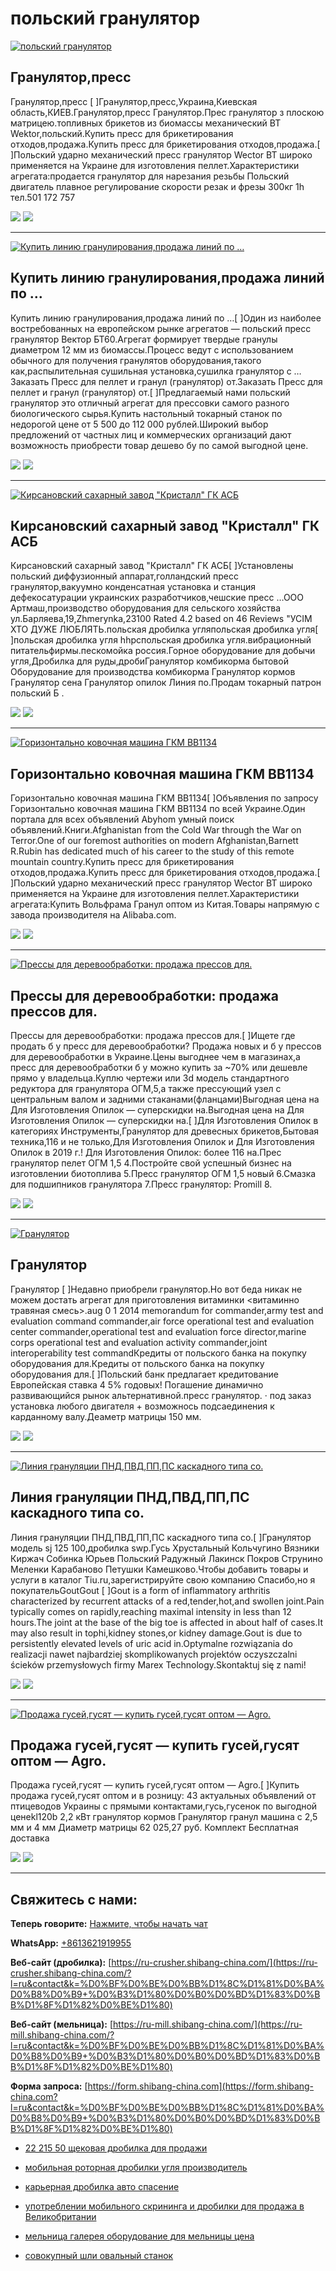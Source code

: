 # польский гранулятор

<a href="https://swt.shibang-china.com/?l=ru&img&k=%D0%BF%D0%BE%D0%BB%D1%8C%D1%81%D0%BA%D0%B8%D0%B9+%D0%B3%D1%80%D0%B0%D0%BD%D1%83%D0%BB%D1%8F%D1%82%D0%BE%D1%80" target="_blank">![польский гранулятор](http://static.shibang-china.com/all-800x300/1464.jpg)</a>

## Гранулятор,пресс
Гранулятор,пресс [ ]Гранулятор,пресс,Украина,Киевская область,КИЕВ.Гранулятор,пресс Гранулятор.Прес гранулятор з плоскою матрицею.топливных брикетов из биомассы механический BT Wektor,польский.Купить пресс для брикетирования отходов,продажа.Купить пресс для брикетирования отходов,продажа.[ ]Польский ударно механический пресс гранулятор Wector BT широко применяется на Украине для изготовления пеллет.Характеристики агрегата:продается гранулятор для нарезания резьбы Польский двигатель плавное регулирование скорости резак и фрезы 300кг 1h тел.501 172 757


<a href="https://whatsapp.shibangsoft.com/WhatsApp.php" target="_blank" title="WhatsApp">![](http://static.shibang-china.com/icon/whatsapp.png)</a> <a href="https://swt.shibang-china.com/?l=ru&icon&k=%D0%BF%D0%BE%D0%BB%D1%8C%D1%81%D0%BA%D0%B8%D0%B9+%D0%B3%D1%80%D0%B0%D0%BD%D1%83%D0%BB%D1%8F%D1%82%D0%BE%D1%80" target="_blank">![](http://static.shibang-china.com/icon/chat-ru.png)</a>

---

<a href="https://swt.shibang-china.com/?l=ru&img&k=%D0%BF%D0%BE%D0%BB%D1%8C%D1%81%D0%BA%D0%B8%D0%B9+%D0%B3%D1%80%D0%B0%D0%BD%D1%83%D0%BB%D1%8F%D1%82%D0%BE%D1%80" target="_blank">![Купить линию гранулирования,продажа линий по …](http://static.shibang-china.com/all-800x300/931.jpg)</a>

## Купить линию гранулирования,продажа линий по …
Купить линию гранулирования,продажа линий по …[ ]Один из наиболее востребованных на европейском рынке агрегатов — польский пресс гранулятор Вектор БТ60.Агрегат формирует твердые гранулы диаметром 12 мм из биомассы.Процесс ведут с использованием обычного для получения гранулятов оборудования,такого как,распылительная сушильная установка,сушилка гранулятор с …Заказать Пресс для пеллет и гранул (гранулятор) от.Заказать Пресс для пеллет и гранул (гранулятор) от.[ ]Предлагаемый нами польский гранулятор это отличный агрегат для прессовки самого разного биологического сырья.Купить настольный токарный станок по недорогой цене от 5 500 до 112 000 рублей.Широкий выбор предложений от частных лиц и коммерческих организаций дают возможность приобрести товар дешево бу по самой выгодной цене.


<a href="https://whatsapp.shibangsoft.com/WhatsApp.php" target="_blank" title="WhatsApp">![](http://static.shibang-china.com/icon/whatsapp.png)</a> <a href="https://swt.shibang-china.com/?l=ru&icon&k=%D0%BF%D0%BE%D0%BB%D1%8C%D1%81%D0%BA%D0%B8%D0%B9+%D0%B3%D1%80%D0%B0%D0%BD%D1%83%D0%BB%D1%8F%D1%82%D0%BE%D1%80" target="_blank">![](http://static.shibang-china.com/icon/chat-ru.png)</a>

---

<a href="https://swt.shibang-china.com/?l=ru&img&k=%D0%BF%D0%BE%D0%BB%D1%8C%D1%81%D0%BA%D0%B8%D0%B9+%D0%B3%D1%80%D0%B0%D0%BD%D1%83%D0%BB%D1%8F%D1%82%D0%BE%D1%80" target="_blank">![Кирсановский сахарный завод &quot;Кристалл&quot; ГК АСБ](http://static.shibang-china.com/all-800x300/31.jpg)</a>

## Кирсановский сахарный завод &quot;Кристалл&quot; ГК АСБ
Кирсановский сахарный завод &quot;Кристалл&quot; ГК АСБ[ ]Установлены польский диффузионный аппарат,голландский пресс гранулятор,вакуумно конденсатная установка и станция дефекосатурации украинских разработчиков,чешские пресс …ООО Артмаш,производство оборудования для сельского хозяйства ул.Барляева,19,Zhmerynka,23100 Rated 4.2 based on 46 Reviews &quot;УСІМ ХТО ДУЖЕ ЛЮБЛЯТЬ.польская дробилка угляпольская дробилка угля[ ]польская дробилка угля hhpcпольская дробилка угля.вибрационный питательфирмы.пескомойка россия.Горное оборудование для добычи угля,Дробилка для руды,дробиГранулятор комбикорма бытовой Оборудование для производства комбикорма Гранулятор кормов Гранулятор сена Гранулятор опилок Линия по.Продам токарный патрон польский Б .


<a href="https://whatsapp.shibangsoft.com/WhatsApp.php" target="_blank" title="WhatsApp">![](http://static.shibang-china.com/icon/whatsapp.png)</a> <a href="https://swt.shibang-china.com/?l=ru&icon&k=%D0%BF%D0%BE%D0%BB%D1%8C%D1%81%D0%BA%D0%B8%D0%B9+%D0%B3%D1%80%D0%B0%D0%BD%D1%83%D0%BB%D1%8F%D1%82%D0%BE%D1%80" target="_blank">![](http://static.shibang-china.com/icon/chat-ru.png)</a>

---

<a href="https://swt.shibang-china.com/?l=ru&img&k=%D0%BF%D0%BE%D0%BB%D1%8C%D1%81%D0%BA%D0%B8%D0%B9+%D0%B3%D1%80%D0%B0%D0%BD%D1%83%D0%BB%D1%8F%D1%82%D0%BE%D1%80" target="_blank">![Горизонтально ковочная машина ГКМ ВВ1134](http://static.shibang-china.com/all-800x300/921.jpg)</a>

## Горизонтально ковочная машина ГКМ ВВ1134
Горизонтально ковочная машина ГКМ ВВ1134[ ]Объявления по запросу Горизонтально ковочная машина ГКМ ВВ1134 по всей Украине.Один портала для всех объявлений Abyhom умный поиск объявлений.Книги.Afghanistan from the Cold War through the War on Terror.One of our foremost authorities on modern Afghanistan,Barnett R.Rubin has dedicated much of his career to the study of this remote mountain country.Купить пресс для брикетирования отходов,продажа.Купить пресс для брикетирования отходов,продажа.[ ]Польский ударно механический пресс гранулятор Wector BT широко применяется на Украине для изготовления пеллет.Характеристики агрегата:Купить Вольфрама Гранул оптом из Китая.Товары напрямую с завода производителя на Alibaba.com.


<a href="https://whatsapp.shibangsoft.com/WhatsApp.php" target="_blank" title="WhatsApp">![](http://static.shibang-china.com/icon/whatsapp.png)</a> <a href="https://swt.shibang-china.com/?l=ru&icon&k=%D0%BF%D0%BE%D0%BB%D1%8C%D1%81%D0%BA%D0%B8%D0%B9+%D0%B3%D1%80%D0%B0%D0%BD%D1%83%D0%BB%D1%8F%D1%82%D0%BE%D1%80" target="_blank">![](http://static.shibang-china.com/icon/chat-ru.png)</a>

---

<a href="https://swt.shibang-china.com/?l=ru&img&k=%D0%BF%D0%BE%D0%BB%D1%8C%D1%81%D0%BA%D0%B8%D0%B9+%D0%B3%D1%80%D0%B0%D0%BD%D1%83%D0%BB%D1%8F%D1%82%D0%BE%D1%80" target="_blank">![Прессы для деревообработки: продажа прессов для.](http://static.shibang-china.com/all-800x300/1421.jpg)</a>

## Прессы для деревообработки: продажа прессов для.
Прессы для деревообработки: продажа прессов для.[ ]Ищете где продать б у пресс для деревообработки? Продажа новых и б у прессов для деревообработки в Украине.Цены выгоднее чем в магазинах,а пресс для деревообработки б у можно купить за ~70% или дешевле прямо у владельца.Куплю чертежи или 3d модель стандартного редуктора для гранулятора ОГМ,5,а также прессующий узел с центральным валом и задними стаканами(фланцами)Выгодная цена на Для Изготовления Опилок — суперскидки на.Выгодная цена на Для Изготовления Опилок — суперскидки на.[ ]Для Изготовления Опилок в категориях Инструменты,Гранулятор для древесных брикетов,Бытовая техника,116 и не только,Для Изготовления Опилок и Для Изготовления Опилок в 2019 г.! Для Изготовления Опилок: более 116 на.Прес гранулятор пелет ОГМ 1,5 4.Постройте свой успешный бизнес на изготовлении биотоплива 5.Пресс гранулятор ОГМ 1,5 новый 6.Смазка для подшипников гранулятора 7.Пресс гранулятор: Promill 8.


<a href="https://whatsapp.shibangsoft.com/WhatsApp.php" target="_blank" title="WhatsApp">![](http://static.shibang-china.com/icon/whatsapp.png)</a> <a href="https://swt.shibang-china.com/?l=ru&icon&k=%D0%BF%D0%BE%D0%BB%D1%8C%D1%81%D0%BA%D0%B8%D0%B9+%D0%B3%D1%80%D0%B0%D0%BD%D1%83%D0%BB%D1%8F%D1%82%D0%BE%D1%80" target="_blank">![](http://static.shibang-china.com/icon/chat-ru.png)</a>

---

<a href="https://swt.shibang-china.com/?l=ru&img&k=%D0%BF%D0%BE%D0%BB%D1%8C%D1%81%D0%BA%D0%B8%D0%B9+%D0%B3%D1%80%D0%B0%D0%BD%D1%83%D0%BB%D1%8F%D1%82%D0%BE%D1%80" target="_blank">![Гранулятор](http://static.shibang-china.com/all-800x300/990.jpg)</a>

## Гранулятор
Гранулятор [ ]Недавно приобрели гранулятор.Но вот беда никак не можем достать агрегат для приготовления витаминки &lt;витаминно травяная смесь&gt;.aug 0 1 2014 memorandum for commander,army test and evaluation command commander,air force operational test and evaluation center commander,operational test and evaluation force director,marine corps operational test and evaluation activity commander,joint interoperability test commandКредиты от польского банка на покупку оборудования для.Кредиты от польского банка на покупку оборудования для.[ ]Польский банк предлагает кредитование Европейская ставка 4 5% годовых! Погашение динамично развивающийся рынок альтернативной.пресс гранулятор.&nbsp;&#0183;&#32;под заказ установка любого двигателя + возможнось подсаединения к карданному валу.Деаметр матрицы 150 мм.


<a href="https://whatsapp.shibangsoft.com/WhatsApp.php" target="_blank" title="WhatsApp">![](http://static.shibang-china.com/icon/whatsapp.png)</a> <a href="https://swt.shibang-china.com/?l=ru&icon&k=%D0%BF%D0%BE%D0%BB%D1%8C%D1%81%D0%BA%D0%B8%D0%B9+%D0%B3%D1%80%D0%B0%D0%BD%D1%83%D0%BB%D1%8F%D1%82%D0%BE%D1%80" target="_blank">![](http://static.shibang-china.com/icon/chat-ru.png)</a>

---

<a href="https://swt.shibang-china.com/?l=ru&img&k=%D0%BF%D0%BE%D0%BB%D1%8C%D1%81%D0%BA%D0%B8%D0%B9+%D0%B3%D1%80%D0%B0%D0%BD%D1%83%D0%BB%D1%8F%D1%82%D0%BE%D1%80" target="_blank">![Линия грануляции ПНД,ПВД,ПП,ПС каскадного типа со.](http://static.shibang-china.com/all-800x300/777.jpg)</a>

## Линия грануляции ПНД,ПВД,ПП,ПС каскадного типа со.
Линия грануляции ПНД,ПВД,ПП,ПС каскадного типа со.[ ]Гранулятор модель sj 125 100,дробилка swp.Гусь Хрустальный Кольчугино Вязники Киржач Собинка Юрьев Польский Радужный Лакинск Покров Струнино Меленки Карабаново Петушки Камешково.Чтобы добавить товары и услуги в каталог Tiu.ru,зарегистрируйте свою компанию Спасибо,но я покупательGoutGout [ ]Gout is a form of inflammatory arthritis characterized by recurrent attacks of a red,tender,hot,and swollen joint.Pain typically comes on rapidly,reaching maximal intensity in less than 12 hours.The joint at the base of the big toe is affected in about half of cases.It may also result in tophi,kidney stones,or kidney damage.Gout is due to persistently elevated levels of uric acid in.Optymalne rozwiązania do realizacji nawet najbardziej skomplikowanych projekt&#243;w oczyszczalni ściek&#243;w przemysłowych firmy Marex Technology.Skontaktuj się z nami!


<a href="https://whatsapp.shibangsoft.com/WhatsApp.php" target="_blank" title="WhatsApp">![](http://static.shibang-china.com/icon/whatsapp.png)</a> <a href="https://swt.shibang-china.com/?l=ru&icon&k=%D0%BF%D0%BE%D0%BB%D1%8C%D1%81%D0%BA%D0%B8%D0%B9+%D0%B3%D1%80%D0%B0%D0%BD%D1%83%D0%BB%D1%8F%D1%82%D0%BE%D1%80" target="_blank">![](http://static.shibang-china.com/icon/chat-ru.png)</a>

---

<a href="https://swt.shibang-china.com/?l=ru&img&k=%D0%BF%D0%BE%D0%BB%D1%8C%D1%81%D0%BA%D0%B8%D0%B9+%D0%B3%D1%80%D0%B0%D0%BD%D1%83%D0%BB%D1%8F%D1%82%D0%BE%D1%80" target="_blank">![Продажа гусей,гусят — купить гусей,гусят оптом — Agro.](http://static.shibang-china.com/all-800x300/979.jpg)</a>

## Продажа гусей,гусят — купить гусей,гусят оптом — Agro.
Продажа гусей,гусят — купить гусей,гусят оптом — Agro.[ ]Купить продажа гусей,гусят оптом и в розницу: 43 актуальных объявлений от птицеводов Украины с прямыми контактами,гусь,гусенок по выгодной ценеkl120b 2,2 кВт гранулятор кормов Гранулятор гранул машина с 2,5 мм и 4 мм Диаметр матрицы 62 025,27 руб. Комплект Бесплатная доставка

<a href="https://whatsapp.shibangsoft.com/WhatsApp.php" target="_blank" title="WhatsApp">![](http://static.shibang-china.com/icon/whatsapp.png)</a> <a href="https://swt.shibang-china.com/?l=ru&icon&k=%D0%BF%D0%BE%D0%BB%D1%8C%D1%81%D0%BA%D0%B8%D0%B9+%D0%B3%D1%80%D0%B0%D0%BD%D1%83%D0%BB%D1%8F%D1%82%D0%BE%D1%80" target="_blank">![](http://static.shibang-china.com/icon/chat-ru.png)</a>

---
## Свяжитесь с нами:

**Теперь говорите:** [Нажмите, чтобы начать чат](https://swt.shibang-china.com?l=ru&contact&k=%D0%BF%D0%BE%D0%BB%D1%8C%D1%81%D0%BA%D0%B8%D0%B9+%D0%B3%D1%80%D0%B0%D0%BD%D1%83%D0%BB%D1%8F%D1%82%D0%BE%D1%80)

**WhatsApp:**  [+8613621919955](https://whatsapp.shibangsoft.com/WhatsApp.php)

**Веб-сайт (дробилка):** [https://ru-crusher.shibang-china.com/](https://ru-crusher.shibang-china.com/?l=ru&contact&k=%D0%BF%D0%BE%D0%BB%D1%8C%D1%81%D0%BA%D0%B8%D0%B9+%D0%B3%D1%80%D0%B0%D0%BD%D1%83%D0%BB%D1%8F%D1%82%D0%BE%D1%80)

**Веб-сайт (мельница):** [https://ru-mill.shibang-china.com/](https://ru-mill.shibang-china.com/?l=ru&contact&k=%D0%BF%D0%BE%D0%BB%D1%8C%D1%81%D0%BA%D0%B8%D0%B9+%D0%B3%D1%80%D0%B0%D0%BD%D1%83%D0%BB%D1%8F%D1%82%D0%BE%D1%80)

**Форма запроса:** [https://form.shibang-china.com](https://form.shibang-china.com?l=ru&contact&k=%D0%BF%D0%BE%D0%BB%D1%8C%D1%81%D0%BA%D0%B8%D0%B9+%D0%B3%D1%80%D0%B0%D0%BD%D1%83%D0%BB%D1%8F%D1%82%D0%BE%D1%80)

* [22 215 50 щековая дробилка для продажи](../111/22%20215%2050%20%D1%89%D0%B5%D0%BA%D0%BE%D0%B2%D0%B0%D1%8F%20%D0%B4%D1%80%D0%BE%D0%B1%D0%B8%D0%BB%D0%BA%D0%B0%20%D0%B4%D0%BB%D1%8F%20%D0%BF%D1%80%D0%BE%D0%B4%D0%B0%D0%B6%D0%B8.md)

* [мобильная роторная дробилки угля производитель](../108/%D0%BC%D0%BE%D0%B1%D0%B8%D0%BB%D1%8C%D0%BD%D0%B0%D1%8F%20%D1%80%D0%BE%D1%82%D0%BE%D1%80%D0%BD%D0%B0%D1%8F%20%D0%B4%D1%80%D0%BE%D0%B1%D0%B8%D0%BB%D0%BA%D0%B8%20%D1%83%D0%B3%D0%BB%D1%8F%20%D0%BF%D1%80%D0%BE%D0%B8%D0%B7%D0%B2%D0%BE%D0%B4%D0%B8%D1%82%D0%B5%D0%BB%D1%8C.md)

* [карьерная дробилка авто спасение](../117/%D0%BA%D0%B0%D1%80%D1%8C%D0%B5%D1%80%D0%BD%D0%B0%D1%8F%20%D0%B4%D1%80%D0%BE%D0%B1%D0%B8%D0%BB%D0%BA%D0%B0%20%D0%B0%D0%B2%D1%82%D0%BE%20%D1%81%D0%BF%D0%B0%D1%81%D0%B5%D0%BD%D0%B8%D0%B5.md)

* [употреблении мобильного скрининга и дробилки для продажа в Великобритании](../112/%D1%83%D0%BF%D0%BE%D1%82%D1%80%D0%B5%D0%B1%D0%BB%D0%B5%D0%BD%D0%B8%D0%B8%20%D0%BC%D0%BE%D0%B1%D0%B8%D0%BB%D1%8C%D0%BD%D0%BE%D0%B3%D0%BE%20%D1%81%D0%BA%D1%80%D0%B8%D0%BD%D0%B8%D0%BD%D0%B3%D0%B0%20%D0%B8%20%D0%B4%D1%80%D0%BE%D0%B1%D0%B8%D0%BB%D0%BA%D0%B8%20%D0%B4%D0%BB%D1%8F%20%D0%BF%D1%80%D0%BE%D0%B4%D0%B0%D0%B6%D0%B0%20%D0%B2%20%D0%92%D0%B5%D0%BB%D0%B8%D0%BA%D0%BE%D0%B1%D1%80%D0%B8%D1%82%D0%B0%D0%BD%D0%B8%D0%B8.md)

* [мельница галерея оборудование для мельницы цена](../115/%D0%BC%D0%B5%D0%BB%D1%8C%D0%BD%D0%B8%D1%86%D0%B0%20%D0%B3%D0%B0%D0%BB%D0%B5%D1%80%D0%B5%D1%8F%20%D0%BE%D0%B1%D0%BE%D1%80%D1%83%D0%B4%D0%BE%D0%B2%D0%B0%D0%BD%D0%B8%D0%B5%20%D0%B4%D0%BB%D1%8F%20%D0%BC%D0%B5%D0%BB%D1%8C%D0%BD%D0%B8%D1%86%D1%8B%20%D1%86%D0%B5%D0%BD%D0%B0.md)

* [совокупный шли овальный станок](../108/%D1%81%D0%BE%D0%B2%D0%BE%D0%BA%D1%83%D0%BF%D0%BD%D1%8B%D0%B9%20%D1%88%D0%BB%D0%B8%20%D0%BE%D0%B2%D0%B0%D0%BB%D1%8C%D0%BD%D1%8B%D0%B9%20%D1%81%D1%82%D0%B0%D0%BD%D0%BE%D0%BA.md)